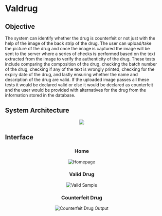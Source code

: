 # Valdrug

## Objective

The system can identify whether the drug is counterfeit or not just with the help of the image of the back strip of the drug. The user can upload/take the picture of the drug and once the image is captured the image will be sent to the server where a series of checks is performed based on the text extracted from the image to verify the authenticity of the drug. These tests include comparing the composition of the drug, checking the batch number of the drug, checking if any of the text is wrongly printed, checking for the expiry date of the drug, and lastly ensuring whether the name and description of the drug are valid. If the uploaded image passes all these tests it would be declared valid or else it would be declared as counterfeit and the user would be provided with alternatives for the drug from the information stored in the database.

## System Architecture
  
<p align="center">
<img src ="https://res.cloudinary.com/devpost/image/fetch/s--SRs-egd4--/c_limit,f_auto,fl_lossy,q_auto:eco,w_900/https://challengepost-s3-challengepost.netdna-ssl.com/photos/production/software_photos/001/507/719/datas/original.jpg" />

</p>

## Interface

<div align="center">
  

### Home

![Homepage](https://challengepost-s3-challengepost.netdna-ssl.com/photos/production/software_photos/001/469/658/datas/gallery.jpg)

### Valid Drug
![Valid Sample](https://challengepost-s3-challengepost.netdna-ssl.com/photos/production/software_photos/001/469/659/datas/gallery.jpg)

### Counterfeit Drug
![Counterfeit Drug Output](https://challengepost-s3-challengepost.netdna-ssl.com/photos/production/software_photos/001/469/660/datas/gallery.jpg)


</div>
